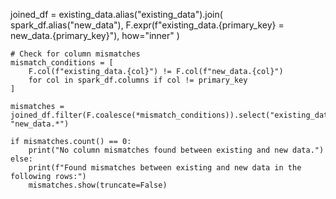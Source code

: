 joined_df = existing_data.alias("existing_data").join(
        spark_df.alias("new_data"), 
        F.expr(f"existing_data.{primary_key} = new_data.{primary_key}"),
        how="inner"
    )

    # Check for column mismatches
    mismatch_conditions = [
        F.col(f"existing_data.{col}") != F.col(f"new_data.{col}")
        for col in spark_df.columns if col != primary_key
    ]
    
    mismatches = joined_df.filter(F.coalesce(*mismatch_conditions)).select("existing_data.*", "new_data.*")

    if mismatches.count() == 0:
        print("No column mismatches found between existing and new data.")
    else:
        print(f"Found mismatches between existing and new data in the following rows:")
        mismatches.show(truncate=False)
